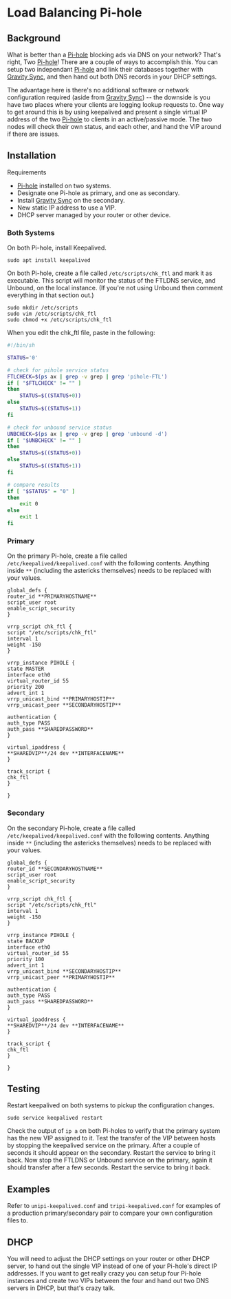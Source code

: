 # Load Balancing Pi-hole

## Background

What is better than a [Pi-hole](https://github.com/pi-hole/pi-hole) blocking ads via DNS on your network? That's right, Two [Pi-hole](https://github.com/pi-hole/pi-hole)! There are a couple of ways to accomplish this. You can setup two independant [Pi-hole](https://github.com/pi-hole/pi-hole) and link their databases together with [Gravity Sync](https://github.com/vmstan/gravity-sync), and then hand out both DNS records in your DHCP settings.

The advantage here is there's no additional software or network configuration required (aside from [Gravity Sync](https://github.com/vmstan/gravity-sync)) -- the downside is you have two places where your clients are logging lookup requests to. One way to get around this is by using keepalived and present a single virtual IP address of the two [Pi-hole](https://github.com/pi-hole/pi-hole) to clients in an active/passive mode. The two nodes will check their own status, and each other, and hand the VIP around if there are issues.

## Installation

Requirements
- [Pi-hole](https://github.com/pi-hole/pi-hole) installed on two systems.
- Designate one Pi-hole as primary, and one as secondary.
- Install [Gravity Sync](https://github.com/vmstan/gravity-sync) on the secondary.
- New static IP address to use a VIP.
- DHCP server managed by your router or other device.

### Both Systems

On both Pi-hole, install Keepalived.

```
sudo apt install keepalived
```

On both Pi-hole, create a file called `/etc/scripts/chk_ftl` and mark it as executable. This script will monitor the status of the FTLDNS service, and Unbound, on the local instance. (If you're not using Unbound then comment everything in that section out.)

```
sudo mkdir /etc/scripts
sudo vim /etc/scripts/chk_ftl
sudo chmod +x /etc/scripts/chk_ftl
```

When you edit the chk_ftl file, paste in the following:

```bash
#!/bin/sh

STATUS='0'

# check for pihole service status
FTLCHECK=$(ps ax | grep -v grep | grep 'pihole-FTL')
if [ "$FTLCHECK" != "" ]
then
	STATUS=$((STATUS+0))
else
	STATUS=$((STATUS+1))
fi

# check for unbound service status
UNBCHECK=$(ps ax | grep -v grep | grep 'unbound -d')
if [ "$UNBCHECK" != "" ]
then
	STATUS=$((STATUS+0))
else
	STATUS=$((STATUS+1))
fi

# compare results
if [ "$STATUS" = "0" ]
then
    exit 0
else
    exit 1
fi
```

### Primary

On the primary Pi-hole, create a file called `/etc/keepalived/keepalived.conf` with the following contents. Anything inside `**` (including the astericks themselves) needs to be replaced with your values.

```
global_defs {
router_id **PRIMARYHOSTNAME**
script_user root
enable_script_security
}

vrrp_script chk_ftl {
script "/etc/scripts/chk_ftl"
interval 1
weight -150
}

vrrp_instance PIHOLE {
state MASTER
interface eth0
virtual_router_id 55
priority 200
advert_int 1
vrrp_unicast_bind **PRIMARYHOSTIP**
vrrp_unicast_peer **SECONDARYHOSTIP**

authentication {
auth_type PASS
auth_pass **SHAREDPASSWORD**
}

virtual_ipaddress {
**SHAREDVIP**/24 dev **INTERFACENAME**
}

track_script {
chk_ftl
}

}
```

### Secondary

On the secondary Pi-hole, create a file called `/etc/keepalived/keepalived.conf` with the following contents. Anything inside `**` (including the astericks themselves) needs to be replaced with your values.

```
global_defs {
router_id **SECONDARYHOSTNAME**
script_user root
enable_script_security
}

vrrp_script chk_ftl {
script "/etc/scripts/chk_ftl"
interval 1
weight -150
}

vrrp_instance PIHOLE {
state BACKUP
interface eth0
virtual_router_id 55
priority 100
advert_int 1
vrrp_unicast_bind **SECONDARYHOSTIP**
vrrp_unicast_peer **PRIMARYHOSTIP**

authentication {
auth_type PASS
auth_pass **SHAREDPASSWORD**
}

virtual_ipaddress {
**SHAREDVIP**/24 dev **INTERFACENAME**
}

track_script {
chk_ftl
}

}
```

## Testing

Restart keepalived on both systems to pickup the configuration changes.

```
sudo service keepalived restart
```

Check the output of `ip a` on both Pi-holes to verify that the primary system has the new VIP assigned to it. Test the transfer of the VIP between hosts by stopping the keepalived service on the primary. After a couple of seconds it should appear on the secondary. Restart the service to bring it back. Now stop the FTLDNS or Unbound service on the primary, again it should transfer after a few seconds. Restart the service to bring it back.

## Examples

Refer to `unipi-keepalived.conf` and `tripi-keepalived.conf` for examples of a production primary/secondary pair to compare your own configuration files to.

## DHCP

You will need to adjust the DHCP settings on your router or other DHCP server, to hand out the single VIP instead of one of your Pi-hole's direct IP addresses. If you want to get really crazy you can setup four Pi-hole instances and create two VIPs between the four and hand out two DNS servers in DHCP, but that's crazy talk.